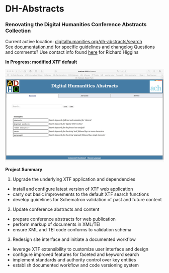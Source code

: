 # DH-Abstracts

### Renovating the Digital Humanities Conference Abstracts Collection

Current active location: [digitalhumanities.org/dh-abstracts/search](http://digitalhumanities.org/dh-abstracts/search)  
See [documentation.md](documentation.md) for specific guidelines and changelog 
Questions and comments? Use contact info found [here](http://www.rshiggins.net) for Richard Higgins 

__In Progress: modified XTF default__

![](img/screen1.jpg)

__Project Summary__

1. Upgrade the underlying XTF application and dependencies
  * install and configure latest version of XTF web application
  * carry out basic improvements to the default XTF search functions
  * develop guidelines for Schematron validation of past and future content  

2. Update conference abstracts and content
  * prepare conference abstracts for web publication
  * perform markup of documents in XML/TEI
  * ensure XML and TEI code conforms to validation schema

3. Redesign site interface and initiate a documented workflow
  * leverage XTF extensibility to customize user interface and design
  * configure improved features for faceted and keyword search
  * implement standards and authority control over key entities
  * establish documented workflow and code versioning system      

